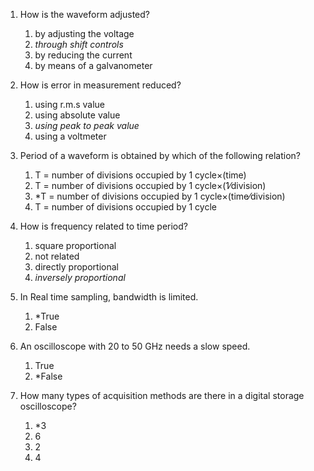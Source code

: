 1. How is the waveform adjusted?
	1. by adjusting the voltage
	2. *through shift controls*
	3. by reducing the current
	4. by means of a galvanometer

2. How is error in measurement reduced?
	1. using r.m.s value
	2. using absolute value
	3. *using peak to peak value*
	4. using a voltmeter

3. Period of a waveform is obtained by which of the following relation?
	1. T = number of divisions occupied by 1 cycle×(time)
	2. T = number of divisions occupied by 1 cycle×(1⁄division)
	3. *T = number of divisions occupied by 1 cycle×(time⁄division)
	4. T = number of divisions occupied by 1 cycle

4. How is frequency related to time period?
	1. square proportional
	2. not related
	3. directly proportional
	4. *inversely proportional*

5. In Real time sampling, bandwidth is limited.
	1. *True
	2. False

6. An oscilloscope with 20 to 50 GHz needs a slow speed.
	1. True
	2. *False

7. How many types of acquisition methods are there in a digital storage oscilloscope?
	1. *3
	2. 6
	3. 2
	4. 4
